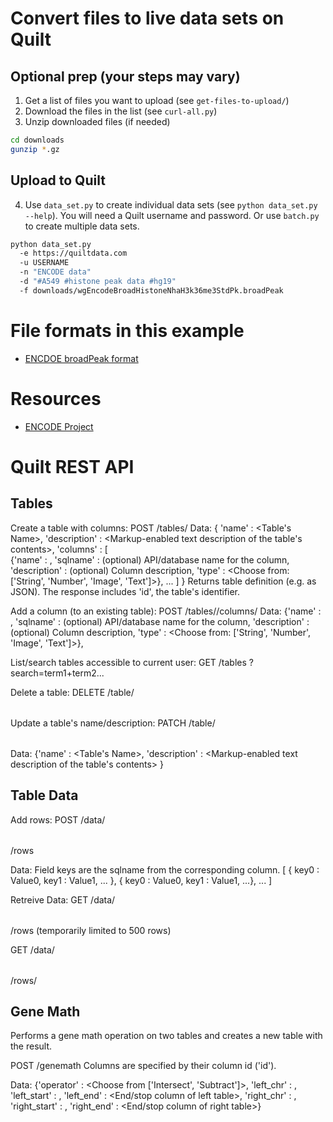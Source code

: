 # Convert files to live data sets on Quilt
## Optional prep (your steps may vary)
1. Get a list of files you want to upload (see `get-files-to-upload/`)
2. Download the files in the list (see `curl-all.py`)
3. Unzip downloaded files (if needed)
```bash
cd downloads
gunzip *.gz
```
## Upload to Quilt
4. Use `data_set.py` to create individual data sets (see `python data_set.py --help`).
You will need a Quilt username and password. Or use `batch.py` to create multiple data sets.
```bash
python data_set.py
  -e https://quiltdata.com
  -u USERNAME
  -n "ENCODE data"
  -d "#A549 #histone peak data #hg19"
  -f downloads/wgEncodeBroadHistoneNhaH3k36me3StdPk.broadPeak
```

# File formats in this example
* [ENCDOE broadPeak format](https://genome.ucsc.edu/FAQ/FAQformat.html#format13)

# Resources
* [ENCODE Project](https://www.encodeproject.org/)


# Quilt REST API

## Tables
Create a table with columns:
POST /tables/
Data:
{ 'name' : <Table's Name>,
  'description' : <Markup-enabled text description of the table's contents>,
  'columns' : [            
     {'name' : <Column Name>,
      'sqlname' : (optional) API/database name for the column,
      'description' : (optional) Column description,
      'type' : <Choose from: ['String', 'Number', 'Image', 'Text']>}, ...
      ]
}
Returns table definition (e.g. as JSON). The response includes 'id', the table's identifier.

Add a column (to an existing table):
POST /tables/<Table ID>/columns/
Data:
{'name' : <Column Name>,
 'sqlname' : (optional) API/database name for the column,
 'description' : (optional) Column description,
 'type' : <Choose from: ['String', 'Number', 'Image', 'Text']>},

List/search tables accessible to current user:
GET /tables ? search=term1+term2...

Delete a table:
DELETE /table/<Table ID>

Update a table's name/description:
PATCH /table/<Table ID>
Data:
{'name' : <Table's Name>,
 'description' : <Markup-enabled text description of the table's contents>
}

## Table Data

Add rows:
POST /data/<Table ID>/rows

Data:
Field keys are the sqlname from the corresponding column.
[ { key0 : Value0, key1 : Value1, ... },
  { key0 : Value0, key1 : Value1, ...},
  ...
]

Retreive Data:
GET /data/<Table ID>/rows
(temporarily limited to 500 rows)

GET /data/<Table ID>/rows/<Row ID>

## Gene Math
Performs a gene math operation on two tables and creates a new table with the result.

POST /genemath
Columns are specified by their column id ('id').

Data:
{'operator' : <Choose from ['Intersect', 'Subtract']>,
 'left_chr' : <Chromosome column of left table>,
 'left_start' : <Start column of left table>,
 'left_end' : <End/stop column of left table>,
 'right_chr' : <Chromosome column of right table>,
 'right_start' : <Start column of right table>,
 'right_end' : <End/stop column of right table>}


 
